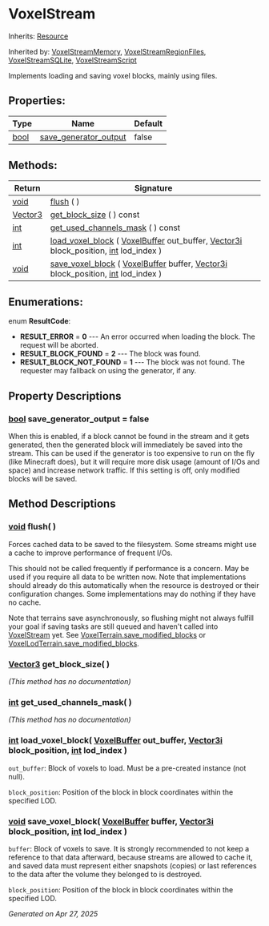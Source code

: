 # VoxelStream

Inherits: [Resource](https://docs.godotengine.org/en/stable/classes/class_resource.html)

Inherited by: [VoxelStreamMemory](VoxelStreamMemory.md), [VoxelStreamRegionFiles](VoxelStreamRegionFiles.md), [VoxelStreamSQLite](VoxelStreamSQLite.md), [VoxelStreamScript](VoxelStreamScript.md)

Implements loading and saving voxel blocks, mainly using files.

## Properties: 


Type                                                                    | Name                                               | Default 
----------------------------------------------------------------------- | -------------------------------------------------- | --------
[bool](https://docs.godotengine.org/en/stable/classes/class_bool.html)  | [save_generator_output](#i_save_generator_output)  | false   
<p></p>

## Methods: 


Return                                                                        | Signature                                                                                                                                                                                                                                                            
----------------------------------------------------------------------------- | ---------------------------------------------------------------------------------------------------------------------------------------------------------------------------------------------------------------------------------------------------------------------
[void](#)                                                                     | [flush](#i_flush) ( )                                                                                                                                                                                                                                                
[Vector3](https://docs.godotengine.org/en/stable/classes/class_vector3.html)  | [get_block_size](#i_get_block_size) ( ) const                                                                                                                                                                                                                        
[int](https://docs.godotengine.org/en/stable/classes/class_int.html)          | [get_used_channels_mask](#i_get_used_channels_mask) ( ) const                                                                                                                                                                                                        
[int](https://docs.godotengine.org/en/stable/classes/class_int.html)          | [load_voxel_block](#i_load_voxel_block) ( [VoxelBuffer](VoxelBuffer.md) out_buffer, [Vector3i](https://docs.godotengine.org/en/stable/classes/class_vector3i.html) block_position, [int](https://docs.godotengine.org/en/stable/classes/class_int.html) lod_index )  
[void](#)                                                                     | [save_voxel_block](#i_save_voxel_block) ( [VoxelBuffer](VoxelBuffer.md) buffer, [Vector3i](https://docs.godotengine.org/en/stable/classes/class_vector3i.html) block_position, [int](https://docs.godotengine.org/en/stable/classes/class_int.html) lod_index )      
<p></p>

## Enumerations: 

enum **ResultCode**: 

- <span id="i_RESULT_ERROR"></span>**RESULT_ERROR** = **0** --- An error occurred when loading the block. The request will be aborted.
- <span id="i_RESULT_BLOCK_FOUND"></span>**RESULT_BLOCK_FOUND** = **2** --- The block was found.
- <span id="i_RESULT_BLOCK_NOT_FOUND"></span>**RESULT_BLOCK_NOT_FOUND** = **1** --- The block was not found. The requester may fallback on using the generator, if any.


## Property Descriptions

### [bool](https://docs.godotengine.org/en/stable/classes/class_bool.html)<span id="i_save_generator_output"></span> **save_generator_output** = false

When this is enabled, if a block cannot be found in the stream and it gets generated, then the generated block will immediately be saved into the stream. This can be used if the generator is too expensive to run on the fly (like Minecraft does), but it will require more disk usage (amount of I/Os and space) and increase network traffic. If this setting is off, only modified blocks will be saved.

## Method Descriptions

### [void](#)<span id="i_flush"></span> **flush**( ) 

Forces cached data to be saved to the filesystem. Some streams might use a cache to improve performance of frequent I/Os.

This should not be called frequently if performance is a concern. May be used if you require all data to be written now. Note that implementations should already do this automatically when the resource is destroyed or their configuration changes. Some implementations may do nothing if they have no cache.

Note that terrains save asynchronously, so flushing might not always fulfill your goal if saving tasks are still queued and haven't called into [VoxelStream](VoxelStream.md) yet. See [VoxelTerrain.save_modified_blocks](VoxelTerrain.md#i_save_modified_blocks) or [VoxelLodTerrain.save_modified_blocks](VoxelLodTerrain.md#i_save_modified_blocks).

### [Vector3](https://docs.godotengine.org/en/stable/classes/class_vector3.html)<span id="i_get_block_size"></span> **get_block_size**( ) 

*(This method has no documentation)*

### [int](https://docs.godotengine.org/en/stable/classes/class_int.html)<span id="i_get_used_channels_mask"></span> **get_used_channels_mask**( ) 

*(This method has no documentation)*

### [int](https://docs.godotengine.org/en/stable/classes/class_int.html)<span id="i_load_voxel_block"></span> **load_voxel_block**( [VoxelBuffer](VoxelBuffer.md) out_buffer, [Vector3i](https://docs.godotengine.org/en/stable/classes/class_vector3i.html) block_position, [int](https://docs.godotengine.org/en/stable/classes/class_int.html) lod_index ) 

`out_buffer`: Block of voxels to load. Must be a pre-created instance (not null).

`block_position`: Position of the block in block coordinates within the specified LOD.

### [void](#)<span id="i_save_voxel_block"></span> **save_voxel_block**( [VoxelBuffer](VoxelBuffer.md) buffer, [Vector3i](https://docs.godotengine.org/en/stable/classes/class_vector3i.html) block_position, [int](https://docs.godotengine.org/en/stable/classes/class_int.html) lod_index ) 

`buffer`: Block of voxels to save. It is strongly recommended to not keep a reference to that data afterward, because streams are allowed to cache it, and saved data must represent either snapshots (copies) or last references to the data after the volume they belonged to is destroyed.

`block_position`: Position of the block in block coordinates within the specified LOD.

_Generated on Apr 27, 2025_
